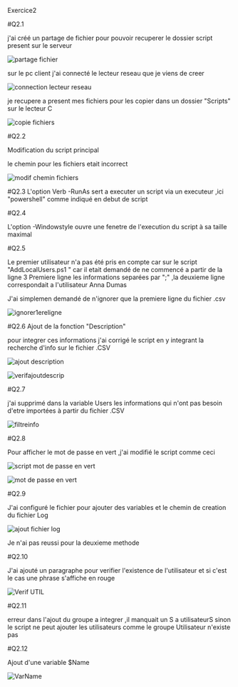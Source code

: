 Exercice2 

#Q2.1

j'ai créé un partage de fichier pour pouvoir recuperer le dossier script present sur le serveur 

![partage fichier](https://github.com/user-attachments/assets/a816ada5-c206-4356-9a09-a7630f439674)

sur le pc client j'ai connecté le lecteur reseau que je viens de creer 

![connection lecteur reseau](https://github.com/user-attachments/assets/a88670d8-6d64-423a-ba96-2b0473fae725)

je recupere a present mes fichiers pour les copier dans un dossier "Scripts" sur le lecteur C

![copie fichiers](https://github.com/user-attachments/assets/3070c222-8bcb-4273-9094-529b1235969a)

#Q2.2

Modification du script principal 

le chemin pour les fichiers etait incorrect 

![modif chemin fichiers](https://github.com/user-attachments/assets/4695590d-2edb-4d85-b24a-44ce26ab46fb)

#Q2.3
L'option Verb -RunAs  sert a executer  un script via un executeur  ,ici  "powershell" comme indiqué en debut de script 

#Q2.4

L'option -Windowstyle ouvre une fenetre de l'execution du script  à sa taille maximal 

#Q2.5

Le premier utilisateur n'a pas été pris en compte car sur le script "AddLocalUsers.ps1 " car il etait demandé de ne commencé a partir de la ligne 3 
Premiere ligne les informations separées par ";"  ,la deuxieme ligne correspondait a l'utilisateur Anna Dumas 

J'ai simplemen demandé de n'ignorer que la premiere ligne du fichier .csv 

![ignorer1ereligne](https://github.com/user-attachments/assets/baccf020-a446-4678-a052-8b908ef48fee)

#Q2.6 
Ajout de la fonction "Description" 

pour integrer ces informations  j'ai corrigé le script en y integrant la recherche d'info sur le fichier .CSV 
 


![ajout description](https://github.com/user-attachments/assets/819e6025-08ae-488b-9b53-f4b2a2c59fb0)


![verifajoutdescrip](https://github.com/user-attachments/assets/d5b7682f-7f37-4192-a81e-c017abfd16f9)


#Q2.7

j'ai supprimé dans la variable Users les informations qui n'ont pas besoin d'etre importées à partir du fichier .CSV 

![filtreinfo](https://github.com/user-attachments/assets/9a8d0d77-7825-4723-94ba-029c0f07745b)

#Q2.8

Pour afficher le mot de passe en vert ,j'ai modifié le script comme ceci 

![script mot de passe en vert](https://github.com/user-attachments/assets/8abb69d9-6fbe-43df-b866-2e03d52945ac)

![mot de passe en vert](https://github.com/user-attachments/assets/28f57c69-8d31-49e0-9537-15129a40fbc8)


#Q2.9

J'ai configuré le fichier pour ajouter des variables et le chemin de creation du fichier Log 

![ajout fichier log](https://github.com/user-attachments/assets/70c51bd3-c57f-47c5-a7ae-20b9f47fdae6)

Je n'ai pas reussi pour la deuxieme methode 

#Q2.10

J'ai ajouté un paragraphe pour verifier l'existence de l'utilisateur et si c'est le cas une phrase s'affiche en rouge 

![Verif UTIL](https://github.com/user-attachments/assets/8f736507-0f59-4df6-b8a0-b8d79f107156)


#Q2.11


 erreur dans l'ajout du groupe a integrer   ,il manquait un S a utilisateurS sinon le script ne peut ajouter les utilisateurs comme le groupe Utilisateur n'existe pas

 #Q2.12

 Ajout d'une variable $Name 

 ![VarName](https://github.com/user-attachments/assets/c8762a13-5f74-43ef-aedb-bb9dcf8aba6d)

 






















